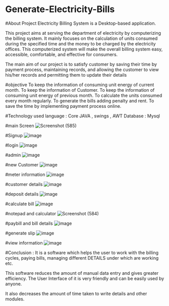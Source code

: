 # Generate-Electricity-Bills


#About Project
Electricity Billing System is a Desktop-based application.

This project aims at serving the department of electricity by computerizing the billing system.
It mainly focuses on the calculation of units consumed during the specified time and the money to be charged by the electricity offices. 
 This computerized system will make the overall billing system easy, accessible, comfortable, and effective for consumers. 

The main aim of our project is to satisfy customer by saving their time by payment process, maintaining records, and allowing the customer to view his/her records and permitting them to update their details

#objective
To keep the information of consuming unit energy of current month. 
To keep the information of Customer. 
To keep the information of consuming unit energy of previous month. 
To calculate the units consumed every month regularly. 
To generate the bills adding penalty and rent. 
To save the time by implementing payment process online. 

#Technology used
language : Core JAVA , swings , AWT
Database : Mysql 

#main Screen
![Screenshot (585)](https://github.com/Sailza/Generate-Electricity-Bills/assets/97443167/16f3d956-3a78-422f-82d3-0bb87877d3ff)

#Signup
![image](https://github.com/Sailza/Generate-Electricity-Bills/assets/97443167/e3aba7f3-e8d1-4ab7-8fac-a27e39ad46e7)

#login
![image](https://github.com/Sailza/Generate-Electricity-Bills/assets/97443167/7406b730-c95e-4a0b-9fee-f1493a58a40a)

#admin
![image](https://github.com/Sailza/Generate-Electricity-Bills/assets/97443167/6fc6278c-3b0f-40f8-8493-970849c15c89)

#new Customer 
![image](https://github.com/Sailza/Generate-Electricity-Bills/assets/97443167/db73c40d-2ad0-4733-8c99-29b8cc82e7ef)

#meter information 
![image](https://github.com/Sailza/Generate-Electricity-Bills/assets/97443167/9df3e976-da3a-4f5f-a6cc-9885189dabe3)

#customer details 
![image](https://github.com/Sailza/Generate-Electricity-Bills/assets/97443167/41a39755-7148-43ae-988a-e5366020f57b)

#deposit details 
![image](https://github.com/Sailza/Generate-Electricity-Bills/assets/97443167/77df4a6a-3e92-45b6-94cc-c49fa70576eb)

#calculate bill
![image](https://github.com/Sailza/Generate-Electricity-Bills/assets/97443167/74e97cca-0380-4f39-9871-f046af11e7e7)

#notepad and calculator 
![Screenshot (584)](https://github.com/Sailza/Generate-Electricity-Bills/assets/97443167/2b80afc9-5193-4e39-81ce-6ecb434a04a5)

#paybill and bill details 
![image](https://github.com/Sailza/Generate-Electricity-Bills/assets/97443167/89a3c460-e339-4e95-acdb-4b5d4f5152b8)

#generate slip
![image](https://github.com/Sailza/Generate-Electricity-Bills/assets/97443167/d7b7be09-298d-4ad4-8787-1682faf9226c)

#view information 
![image](https://github.com/Sailza/Generate-Electricity-Bills/assets/97443167/f2fcfb24-f95b-49ab-883d-7da17db2d841)

#Conclusion :
It is a software which helps the user to work with the billing cycles,
paying bills, managing different DETAILS under which are working etc.

This software reduces the amount of manual data entry and gives
greater efficiency. The User Interface of it is very friendly and can be easily
used by anyone.

It also decreases the amount of time taken to write details and other modules.













